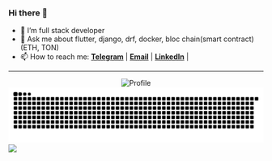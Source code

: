 ### Hi there 👋

- 🔭 I’m full stack developer
- 💬 Ask me about flutter, django, drf, docker, bloc chain(smart contract)(ETH, TON)
- 📫 How to reach me: [__Telegram__](https://t.me/Ho3einA_98) | [__Email__](mailto:HosseinA.9876@gmail.com) | [__LinkedIn__](https://www.linkedin.com/in/hossein-asadi-dev/) | 

---
<div align="center">
    <img src="http://github-profile-summary-cards.vercel.app/api/cards/profile-details?username=HosseinAsadi&theme=transparent" alt="Profile">
    <picture>
        <source media="(prefers-color-scheme: dark)" srcset="https://raw.githubusercontent.com/nessshon/nessshon/output/github-contribution-grid-snake-dark.svg" />
        <source media="(prefers-color-scheme: light)" srcset="https://raw.githubusercontent.com/nessshon/nessshon/output/github-contribution-grid-snake.svg" />
        <img alt="github contribution grid snake animation" src="https://raw.githubusercontent.com/nessshon/nessshon/output/github-contribution-grid-snake.svg" />
    </picture>
</div>
<img src="https://komarev.com/ghpvc/?username=HosseinAsadi&color=0D1117&style=flat-square"/>
<!--
**HosseinAsadi/HosseinAsadi** is a ✨ _special_ ✨ repository because its `README.md` (this file) appears on your GitHub profile.

 <img src="https://github-readme-stats.vercel.app/api?username=HosseinAsadi&show_icons=true&theme=jolly"/> 

Here are some ideas to get you started:



- 👯 I’m looking to collaborate on ...
- 🤔 I’m looking for help with ...


- 😄 Pronouns: ...
- ⚡ Fun fact: ...
-->
